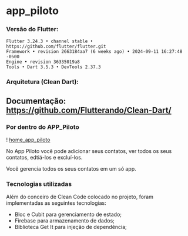 # app_piloto

### Versão do Flutter:
```
Flutter 3.24.3 • channel stable • https://github.com/flutter/flutter.git
Framework • revision 2663184aa7 (6 weeks ago) • 2024-09-11 16:27:48 -0500
Engine • revision 36335019a8
Tools • Dart 3.5.3 • DevTools 2.37.3
```
### Arquitetura (Clean Dart):
Documentação: <https://github.com/Flutterando/Clean-Dart/>
---

### Por dentro do APP_Piloto
!
[home_app_piloto](https://imgur.com/gXuWbLA)

No App Piloto você pode adicionar seus contatos, ver todos os seus contatos, edtiá-los e excluí-los.

Você gerencia todos os seus contatos em um só app.

### Tecnologias utilizadas

Além do conceiro de Clean Code colocado no projeto, foram implementadas as seguintes tecnologias: 

- Bloc e Cubit para gerenciamento de estado;
- Firebase para armazenamento de dados;
- Biblioteca Get It para injeção de dependência; 
